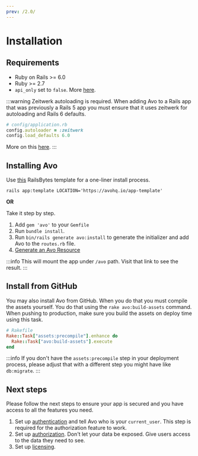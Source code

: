 ```yaml
---
prev: /2.0/
---
```


# Installation


## Requirements

- Ruby on Rails >= 6.0
- Ruby >= 2.7
- `api_only` set to `false`. More [here](./recipes/api-only-app).

:::warning Zeitwerk autoloading is required.
When adding Avo to a Rails app that was previously a Rails 5 app you must ensure that it uses zeitwerk for autoloading and Rails 6 defaults.
```ruby
# config/application.rb
config.autoloader = :zeitwerk
config.load_defaults 6.0
```

More on this [here](https://github.com/avo-hq/avo/issues/1096).
:::

## Installing Avo

Use [this](https://railsbytes.com/public/templates/zyvsME) RailsBytes template for a one-liner install process.

`rails app:template LOCATION='https://avohq.io/app-template'`

**OR**

Take it step by step.

1. Add `gem 'avo'` to your `Gemfile`
1. Run `bundle install`.
1. Run `bin/rails generate avo:install` to generate the initializer and add Avo to the `routes.rb` file.
1. [Generate an Avo Resource](resources)

:::info
This will mount the app under `/avo` path. Visit that link to see the result.
:::

## Install from GitHub

You may also install Avo from GitHub. When you do that you must compile the assets yourself. You do that using the `rake avo:build-assets` command.
When pushing to production, make sure you build the assets on deploy time using this task.

```ruby
# Rakefile
Rake::Task["assets:precompile"].enhance do
  Rake::Task["avo:build-assets"].execute
end
```

:::info
If you don't have the `assets:precompile` step in your deployment process, please adjust that with a different step you might have like `db:migrate`.
:::

## Next steps

Please follow the next steps to ensure your app is secured and you have access to all the features you need.

1. Set up [authentication](authentication.html#customize-the-current-user-method) and tell Avo who is your `current_user`. This step is required for the authorization feature to work.
1. Set up [authorization](authorization). Don't let your data be exposed. Give users access to the data they need to see.
1. Set up [licensing](licensing).
